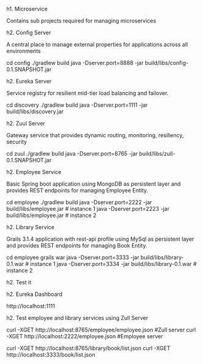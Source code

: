 h1. Microservice

Contains sub projects required for managing microservices

h2. Config Server

A central place to manage external properties for applications across all environments

cd config
./gradlew build
java -Dserver.port=8888 -jar build/libs/config-0.1.SNAPSHOT.jar

h2. Eureka Server

Service registry for resilient mid-tier load balancing and failover.

cd discovery
./gradlew build
java -Dserver.port=1111 -jar build/libs/discovery.jar

h2. Zuul Server

Gateway service that provides dynamic routing, monitoring, resiliency, security 

cd zuul
./gradlew build
java -Dserver.port=8765 -jar build/libs/zull-0.1.SNAPSHOT.jar

h2. Employee Service

Basic Spring boot application using MongoDB as persistent layer and provides REST endpoints for managing Employee Entity.

cd employee
./gradlew build
java -Dserver.port=2222 -jar build/libs/employee.jar  # instance 1
java -Dserver.port=2223 -jar build/libs/employee.jar  # instance 2

h2. Library Service

Grails 3.1.4 application with rest-api profile using MySql as persistent layer and provides REST endpoints for managing Book Entity.

cd employee
grails war
java -Dserver.port=3333 -jar build/libs/library-0.1.war # instance 1
java -Dserver.port=3334 -jar build/libs/library-0.1.war # instance 2

h2. Test it

h2. Eureka Dashboard

http://localhost:1111

h2. Test employee and library services using Zull Server

curl -XGET http://localhost:8765/employee/employee.json  #Zull server
curl -XGET http://localhost:2222/employee.json  #Employee server

curl -XGET http://localhost:8765/library/book/list.json
curl -XGET http://localhost:3333/book/list.json

